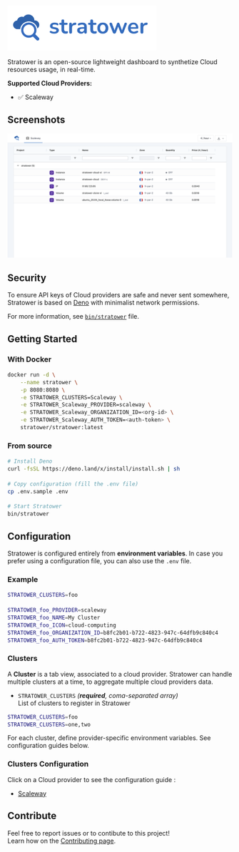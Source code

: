 <img src="docs/assets/header.png" alt="stratower header" height="100">

Stratower is an open-source lightweight dashboard to synthetize Cloud resources usage, in real-time.

**Supported Cloud Providers:**
* ✅ Scaleway

## Screenshots
![stratower scaleway](docs/assets/screenshots/scaleway.png)

## Security
To ensure API keys of Cloud providers are safe and never sent somewhere, Stratower is based on [Deno](http://deno.land/) with minimalist network permissions.  

For more information, see [`bin/stratower`](bin/stratower) file.

## Getting Started
### With Docker
```bash
docker run -d \
    --name stratower \
    -p 8080:8080 \
    -e STRATOWER_CLUSTERS=Scaleway \
    -e STRATOWER_Scaleway_PROVIDER=scaleway \
    -e STRATOWER_Scaleway_ORGANIZATION_ID=<org-id> \
    -e STRATOWER_Scaleway_AUTH_TOKEN=<auth-token> \
    stratower/stratower:latest
```

### From source
```bash
# Install Deno
curl -fsSL https://deno.land/x/install/install.sh | sh

# Copy configuration (fill the .env file)
cp .env.sample .env

# Start Stratower
bin/stratower
```

## Configuration
Stratower is configured entirely from **environment variables**. In case you prefer using a configuration file, you can also use the `.env` file.

### Example
```bash
STRATOWER_CLUSTERS=foo

STRATOWER_foo_PROVIDER=scaleway
STRATOWER_foo_NAME=My Cluster
STRATOWER_foo_ICON=cloud-computing
STRATOWER_foo_ORGANIZATION_ID=b8fc2b01-b722-4823-947c-64dfb9c840c4
STRATOWER_foo_AUTH_TOKEN=b8fc2b01-b722-4823-947c-64dfb9c840c4
```

### Clusters
A **Cluster** is a tab view, associated to a cloud provider. Stratower can handle multiple clusters at a time, to aggregate multiple cloud providers data.

* `STRATOWER_CLUSTERS` _(**required**, coma-separated array)_  
List of clusters to register in Stratower

```bash
STRATOWER_CLUSTERS=foo
STRATOWER_CLUSTERS=one,two
```

For each cluster, define provider-specific environment variables. See configuration guides below.

### Clusters Configuration
Click on a Cloud provider to see the configuration guide :
* [Scaleway](docs/providers/scaleway.md)

## Contribute
Feel free to report issues or to contibute to this project!  
Learn how on the [Contributing page](docs/contributing.md).
